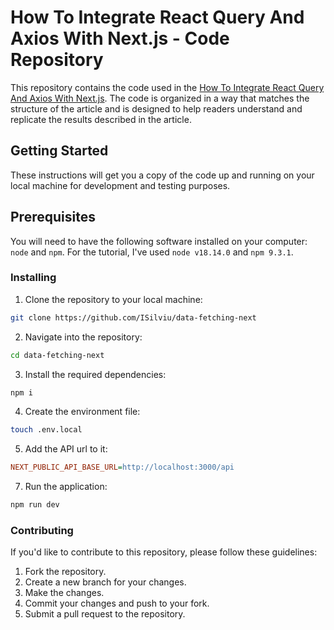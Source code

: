 # How To Integrate React Query And Axios With Next.js - Code Repository

This repository contains the code used in the  [How To Integrate React Query And Axios With Next.js](https://isilviu.com/blog/how-to-integrate-react-query-and-axios-with-next-js/). The code is organized in a way that matches the structure of the article and is designed to help readers understand and replicate the results described in the article.

## Getting Started

These instructions will get you a copy of the code up and running on your local machine for development and testing purposes.

## Prerequisites

You will need to have the following software installed on your computer:  `node` and `npm`. For the tutorial, I've used  `node v18.14.0` and `npm 9.3.1`.

### Installing
1. Clone the repository to your local machine:
```bash
git clone https://github.com/ISilviu/data-fetching-next
```
2. Navigate into the repository:
```bash
cd data-fetching-next
```
3. Install the required dependencies:
```bash
npm i
```
4. Create the environment file:
```bash
touch .env.local
```
5. Add the API url to it:
```ini
NEXT_PUBLIC_API_BASE_URL=http://localhost:3000/api
```
7. Run the application:
```bash
npm run dev
```

### Contributing
If you'd like to contribute to this repository, please follow these guidelines:

1. Fork the repository.
2. Create a new branch for your changes.
3. Make the changes.
4. Commit your changes and push to your fork.
5. Submit a pull request to the repository.